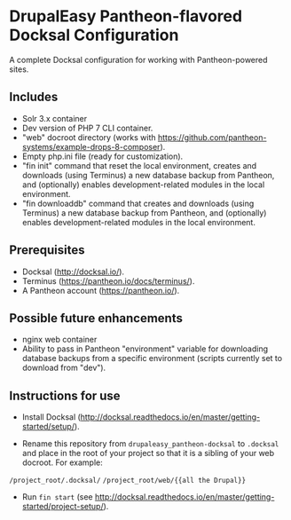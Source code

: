 DrupalEasy Pantheon-flavored Docksal Configuration
==================================================

A complete Docksal configuration for working with Pantheon-powered sites. 

## Includes

*  Solr 3.x container  
*  Dev version of PHP 7 CLI container.  
*  "web" docroot directory (works with https://github.com/pantheon-systems/example-drops-8-composer).  
*  Empty php.ini file (ready for customization).  
*  "fin init" command that reset the local environment, creates and downloads (using Terminus) a new database backup from Pantheon, and (optionally) enables development-related modules in the local environment.  
*  "fin downloaddb" command that creates and downloads (using Terminus) a new database backup from Pantheon, and (optionally) enables development-related modules in the local environment.  

## Prerequisites  

*  Docksal (http://docksal.io/).  
*  Terminus (https://pantheon.io/docs/terminus/).  
*  A Pantheon account (https://pantheon.io/).  

## Possible future enhancements  

*  nginx web container  
*  Ability to pass in Pantheon "environment" variable for downloading database backups from a specific environment (scripts currently set to download from "dev").  

## Instructions for use

*  Install Docksal (http://docksal.readthedocs.io/en/master/getting-started/setup/).  

*  Rename this repository from `drupaleasy_pantheon-docksal` to `.docksal` and place in the root of your project so that it is a sibling of your web docroot. For example:

`/project_root/.docksal/`
`/project_root/web/{{all the Drupal}}`

*  Run `fin start` (see http://docksal.readthedocs.io/en/master/getting-started/project-setup/).  
